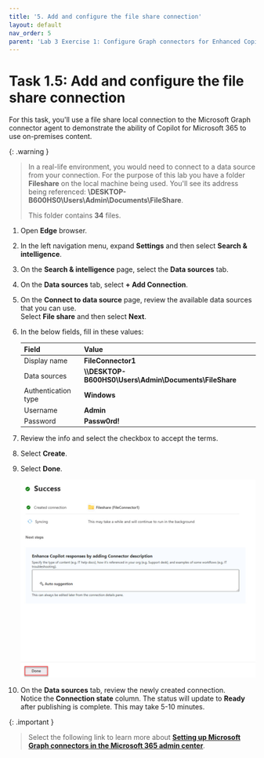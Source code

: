 ```yaml
---
title: '5. Add and configure the file share connection'
layout: default
nav_order: 5
parent: 'Lab 3 Exercise 1: Configure Graph connectors for Enhanced Copilot Experience'
---
```


# Task 1.5: Add and configure the file share connection

For this task, you'll use a file share local connection to the Microsoft Graph connector agent to demonstrate the ability of Copilot for Microsoft 365 to use on-premises content.

{: .warning }
> In a real-life environment, you would need to connect to a data source from your connection. For the purpose of this lab you have a folder **Fileshare** on the local machine being used. You'll see its address being referenced:
**\\DESKTOP-B600HS0\\Users\\Admin\\Documents\\FileShare**.
> 
> This folder contains **34** files.

1. Open **Edge** browser.

1. In the left navigation menu, expand **Settings** and then select **Search & intelligence**.

1. On the **Search & intelligence** page, select the **Data sources** tab.

1. On the **Data sources** tab, select **+ Add Connection**.

1. On the **Connect to data source** page, review the available data sources that you can use.  
    Select **File share** and then select **Next**.

1. In the below fields, fill in these values:

    | Field | Value | 
    |:---------|:---------|
    | Display name | **FileConnector1** | 
    | Data sources  | **\\\DESKTOP-B600HS0\Users\\Admin\Documents\FileShare** | 
    | Authentication type |  **Windows**  | 
    | Username |  **Admin**  | 
    | Password |  **Passw0rd!**  | 


1. Review the info and select the checkbox to accept the terms.

1. Select **Create**.

1. Select **Done**.

    ![last step.jpg](../media/Updates/lastStep.jpg)

1. On the **Data sources** tab, review the newly created connection.  
    Notice the **Connection state** column. The status will update to **Ready** after publishing is complete. This may take 5-10 minutes.

   
{: .important }
> Select the following link to learn more about [**Setting up Microsoft Graph connectors in the Microsoft 365 admin center**](https://learn.microsoft.com/microsoftsearch/configure-connector).
